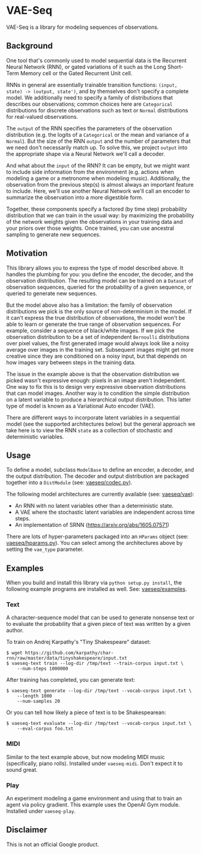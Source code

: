 # VAE-Seq

VAE-Seq is a library for modeling sequences of observations.

## Background

One tool that's commonly used to model sequential data is the
Recurrent Neural Network (RNN), or gated variations of it such as the
Long Short-Term Memory cell or the Gated Recurrent Unit cell.

RNNs in general are essentially trainable transition functions:
`(input, state) -> (output, state')`, and by themselves don't specify
a complete model. We additionally need to specify a family of
distributions that describes our observations; common choices here are
`Categorical` distributions for discrete observations such as text or
`Normal` distributions for real-valued observations.

The `output` of the RNN specifies the parameters of the observation
distribution (e.g. the logits of a `Categorical` or the mean and
variance of a `Normal`). But the size of the RNN `output` and the
number of parameters that we need don't necessarily match up. To solve
this, we project `output` into the appropriate shape via a Neural
Network we'll call a decoder.

And what about the `input` of the RNN? It can be empty, but we might
want to include side information from the environment (e.g. actions
when modeling a game or a metronome when modeling
music). Additionally, the observation from the previous step(s) is
almost always an important feature to include. Here, we'll use another
Neural Network we'll call an encoder to summarize the observation
into a more digestible form.

Together, these components specify a factored (by time step)
probability distribution that we can train in the usual way: by
maximizing the probability of the network weights given the
observations in your training data and your priors over those
weights. Once trained, you can use ancestral sampling to generate new
sequences.

## Motivation

This library allows you to express the type of model described
above. It handles the plumbing for you: you define the encoder, the
decoder, and the observation distribution. The resulting model can
be trained on a `Dataset` of observation sequences, queried for the
probability of a given sequence, or queried to generate new sequences.

But the model above also has a limitation: the family of observation
distributions we pick is the only source of non-determinism in the
model. If it can't express the true distribution of observations, the
model won't be able to learn or generate the true range of observation
sequences. For example, consider a sequence of black/white images. If
we pick the observation distribution to be a set of independent
`Bernoulli` distributions over pixel values, the first generated image
would always look like a noisy average over images in the training
set. Subsequent images might get more creative since they are
conditioned on a noisy input, but that depends on how images vary
between steps in the training data.

The issue in the example above is that the observation distribution we
picked wasn't expressive enough: pixels in an image aren't
independent. One way to fix this is to design very expressive
observation distributions that can model images. Another way is to
condition the simple distribution on a latent variable to produce a
hierarchical output distribution. This latter type of model is known
as a Variational Auto encoder (VAE).

There are different ways to incorporate latent variables in a
sequential model (see the supported architectures below) but the
general approach we take here is to view the RNN `state` as a
collection of stochastic and deterministic variables.

## Usage

To define a model, subclass `ModelBase` to define an encoder, a
decoder, and the output distribution. The decoder and output
distribution are packaged together into a `DistModule` (see:
[vaeseq/codec.py](vaeseq/codec.py)).

The following model architectures are currently available (see:
[vaeseq/vae](vaeseq/vae)):

  * An RNN with no latent variables other than a deterministic state.
  * A VAE where the stochastic latent variables are independent across
    time steps.
  * An implementation of SRNN (https://arxiv.org/abs/1605.07571)

There are lots of hyper-parameters packaged into an `HParams` object
(see: [vaeseq/hparams.py](vaeseq/hparams.py)). You can select among
the architectures above by setting the `vae_type` parameter.

## Examples

When you build and install this library via `python setup.py install`,
the following example programs are installed as well. See:
[vaeseq/examples](vaeseq/examples).

### Text

A character-sequence model that can be used to generate nonsense text
or to evaluate the probability that a given piece of text was written
by a given author.

To train on Andrej Karpathy's "Tiny Shakespeare" dataset:
```shell
$ wget https://github.com/karpathy/char-rnn/raw/master/data/tinyshakespeare/input.txt
$ vaeseq-text train --log-dir /tmp/text --train-corpus input.txt \
    --num-steps 1000000
```

After training has completed, you can generate text:
```shell
$ vaeseq-text generate --log-dir /tmp/text --vocab-corpus input.txt \
    --length 1000
    --num-samples 20
```

Or you can tell how likely a piece of text is to be Shakespearean:
```shell
$ vaeseq-text evaluate --log-dir /tmp/text --vocab-corpus input.txt \
    --eval-corpus foo.txt
```

### MIDI

Similar to the text example above, but now modeling MIDI music
(specifically, piano rolls). Installed under `vaeseq-midi`. Don't
expect it to sound great.

### Play

An experiment modeling a game environment and using that to train an
agent via policy gradient. This example uses the OpenAI Gym
module. Installed under `vaeseq-play`.

## Disclaimer

This is not an official Google product.
